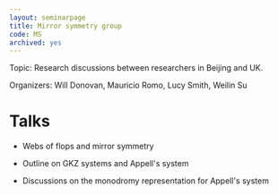 ```yaml
---
layout: seminarpage
title: Mirror symmetry group
code: MS
archived: yes
---
```


Topic: Research discussions between researchers in Beijing and UK.

Organizers: Will Donovan, Mauricio Romo, Lucy Smith, Weilin Su

# Talks

- Webs of flops and mirror symmetry

- Outline on GKZ systems and Appell's system

- Discussions on the monodromy representation for Appell's system
